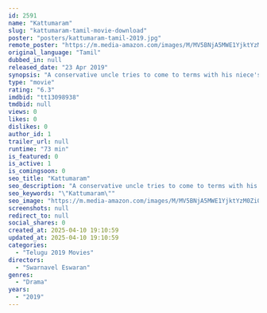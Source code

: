 ```yaml
---
id: 2591
name: "Kattumaram"
slug: "kattumaram-tamil-movie-download"
poster: "posters/kattumaram-tamil-2019.jpg"
remote_poster: "https://m.media-amazon.com/images/M/MV5BNjA5MWE1YjktYzM0Zi00NTcxLThlMTMtYmIxYmI5OWY5MDRmXkEyXkFqcGdeQXVyMTQwMzQ1MA@@._V1_SX300.jpg"
original_language: "Tamil"
dubbed_in: null
released_date: "23 Apr 2019"
synopsis: "A conservative uncle tries to come to terms with his niece's romantic relationship with a woman."
type: "movie"
rating: "6.3"
imdbid: "tt13098938"
tmdbid: null
views: 0
likes: 0
dislikes: 0
author_id: 1
trailer_url: null
runtime: "73 min"
is_featured: 0
is_active: 1
is_comingsoon: 0
seo_title: "Kattumaram"
seo_description: "A conservative uncle tries to come to terms with his niece's romantic relationship with a woman."
seo_keywords: "\"Kattumaram\""
seo_image: "https://m.media-amazon.com/images/M/MV5BNjA5MWE1YjktYzM0Zi00NTcxLThlMTMtYmIxYmI5OWY5MDRmXkEyXkFqcGdeQXVyMTQwMzQ1MA@@._V1_SX300.jpg"
screenshots: null
redirect_to: null
social_shares: 0
created_at: 2025-04-10 19:10:59
updated_at: 2025-04-10 19:10:59
categories:
  - "Telugu 2019 Movies"
directors:
  - "Swarnavel Eswaran"
genres:
  - "Drama"
years:
  - "2019"
---
```


